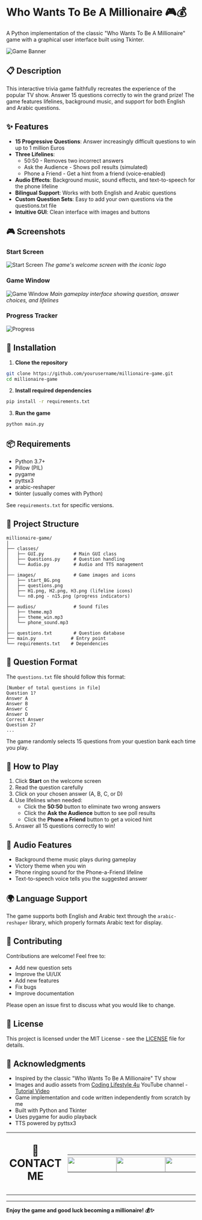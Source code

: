 # Who Wants To Be A Millionaire 🎮💰

A Python implementation of the classic "Who Wants To Be A Millionaire" game with a graphical user interface built using Tkinter.

![Game Banner](images/start_BG.png)

## 📋 Description

This interactive trivia game faithfully recreates the experience of the popular TV show. Answer 15 questions correctly to win the grand prize! The game features lifelines, background music, and support for both English and Arabic questions.

## ✨ Features

- **15 Progressive Questions**: Answer increasingly difficult questions to win up to 1 million Euros
- **Three Lifelines**:
  - 50:50 - Removes two incorrect answers
  - Ask the Audience - Shows poll results (simulated)
  - Phone a Friend - Get a hint from a friend (voice-enabled)
- **Audio Effects**: Background music, sound effects, and text-to-speech for the phone lifeline
- **Bilingual Support**: Works with both English and Arabic questions
- **Custom Question Sets**: Easy to add your own questions via the questions.txt file
- **Intuitive GUI**: Clean interface with images and buttons

## 🎮 Screenshots

### Start Screen
![Start Screen](images/start_screen.png)
*The game's welcome screen with the iconic logo*

### Game Window
![Game Window](images/game_window.png)
*Main gameplay interface showing question, answer choices, and lifelines*

### Progress Tracker
![Progress](images/n1.png)

## 🚀 Installation

1. **Clone the repository**
```bash
git clone https://github.com/yourusername/millionaire-game.git
cd millionaire-game
```

2. **Install required dependencies**
```bash
pip install -r requirements.txt
```

3. **Run the game**
```bash
python main.py
```

## 📦 Requirements

- Python 3.7+
- Pillow (PIL)
- pygame
- pyttsx3
- arabic-reshaper
- tkinter (usually comes with Python)

See `requirements.txt` for specific versions.

## 📁 Project Structure

```
millionaire-game/
│
├── classes/
│   ├── GUI.py           # Main GUI class
│   ├── Questions.py     # Question handling
│   └── Audio.py         # Audio and TTS management
│
├── images/              # Game images and icons
│   ├── start_BG.png
│   ├── questions.png
│   ├── H1.png, H2.png, H3.png (lifeline icons)
│   └── n0.png - n15.png (progress indicators)
│
├── audios/              # Sound files
│   ├── theme.mp3
│   ├── theme_win.mp3
│   └── phone_sound.mp3
│
├── questions.txt        # Question database
├── main.py             # Entry point
└── requirements.txt    # Dependencies
```

## 📝 Question Format

The `questions.txt` file should follow this format:

```
[Number of total questions in file]
Question 1?
Answer A
Answer B
Answer C
Answer D
Correct Answer
Question 2?
...
```

The game randomly selects 15 questions from your question bank each time you play.

## 🎯 How to Play

1. Click **Start** on the welcome screen
2. Read the question carefully
3. Click on your chosen answer (A, B, C, or D)
4. Use lifelines when needed:
   - Click the **50:50** button to eliminate two wrong answers
   - Click the **Ask the Audience** button to see poll results
   - Click the **Phone a Friend** button to get a voiced hint
5. Answer all 15 questions correctly to win!

## 🎵 Audio Features

- Background theme music plays during gameplay
- Victory theme when you win
- Phone ringing sound for the Phone-a-Friend lifeline
- Text-to-speech voice tells you the suggested answer

## 🌍 Language Support

The game supports both English and Arabic text through the `arabic-reshaper` library, which properly formats Arabic text for display.

## 🤝 Contributing

Contributions are welcome! Feel free to:

- Add new question sets
- Improve the UI/UX
- Add new features
- Fix bugs
- Improve documentation

Please open an issue first to discuss what you would like to change.

## 📄 License

This project is licensed under the MIT License - see the [LICENSE](LICENSE) file for details.

## 🙏 Acknowledgments

- Inspired by the classic "Who Wants To Be A Millionaire" TV show
- Images and audio assets from [Coding Lifestyle 4u](https://www.youtube.com/@codinglifestyle4u) YouTube channel - [Tutorial Video](https://www.youtube.com/watch?v=uj_52lCH4I8)
- Game implementation and code written independently from scratch by me
- Built with Python and Tkinter
- Uses pygame for audio playback
- TTS powered by pyttsx3


<!-- CONTACT -->
<table align="center" width="80%">
<tr>
  <td width="40%" align="center" valign="middle">
    <p style="font-size:28px;">
      🚀
      <strong>CONTACT ME</strong>
    </p>
  </td>
  <td width="60%" align="center">
    <table>
      <tr>
        <td align="center" width="25%" style="padding: 0px 0px; padding-top: 5px;">
          <a href="https://www.linkedin.com/in/amr-ashraf-86457134a/" target="_blank">
            <img src="https://img.shields.io/badge/LinkedIn-0077B5?style=for-the-badge&logo=linkedin&logoColor=white" width="130" height="40"/>
          </a>
        </td>
        <td align="center" width="25%" style="padding: 0px 0px; padding-top: 5px;">
          <a href="https://github.com/TendoPain18" target="_blank">
            <img src="https://img.shields.io/badge/GitHub-100000?style=for-the-badge&logo=github&logoColor=white" width="130" height="40"/>
          </a>
        </td>
        <td align="center" width="25%" style="padding: 0px 0px; padding-top: 5px;">
          <a href="mailto:amrgadalla01@gmail.com">
            <img src="https://img.shields.io/badge/Gmail-D14836?style=for-the-badge&logo=gmail&logoColor=white" width="130" height="40"/>
          </a>
        </td>
        <td align="center" width="25%" style="padding: 0px 0px; padding-top: 5px;">
          <a href="https://www.facebook.com/amr.ashraf.7311/" target="_blank">
            <img src="https://img.shields.io/badge/Facebook-1877F2?style=for-the-badge&logo=facebook&logoColor=white" width="130" height="40"/>
          </a>
        </td>
      </tr>
    </table>
  </td>
</tr>
</table>
<!-- END CONTACT -->

---

**Enjoy the game and good luck becoming a millionaire! 💰✨**
